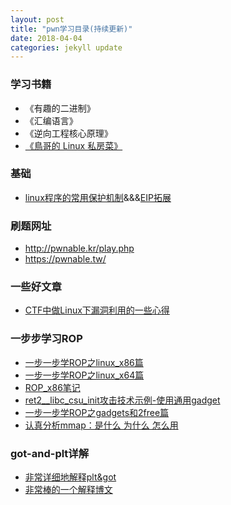 ```yaml
---
layout: post
title: "pwn学习目录(持续更新)"
date: 2018-04-04 
categories: jekyll update
---
```

### 学习书籍
+ 《有趣的二进制》
+ 《汇编语言》
+ 《逆向工程核心原理》
+ [《鳥哥的 Linux 私房菜》](http://linux.vbird.org/linux_basic/)

### 基础
+ [linux程序的常用保护机制](https://introspelliam.github.io/2017/09/30/linux%E7%A8%8B%E5%BA%8F%E7%9A%84%E5%B8%B8%E7%94%A8%E4%BF%9D%E6%8A%A4%E6%9C%BA%E5%88%B6/)&&&[EIP拓展](https://hardenedlinux.github.io/system-security/2016/07/01/PIC_PIE_and_ASLR_analysis.html)

### 刷题网址
+ http://pwnable.kr/play.php
+ https://pwnable.tw/

### 一些好文章
+ [CTF中做Linux下漏洞利用的一些心得](http://www.cnblogs.com/Ox9A82/p/5559167.html)


### 一步步学习ROP
+ [一步一步学ROP之linux_x86篇](http://wooyun.jozxing.cc/static/drops/tips-6597.html)
+ [一步一步学ROP之linux_x64篇](http://wooyun.jozxing.cc/static/drops/papers-7551.html)
+ [ROP_x86笔记](https://zoepla.github.io/2018/04/%E4%B8%80%E6%AD%A5%E6%AD%A5%E5%AD%A6ROP-x86/)
+ [ret2__libc_csu_init攻击技术示例-使用通用gadget](https://vancir.com/2017/08/04/ret2__libc_csu_init%E6%94%BB%E5%87%BB%E6%8A%80%E6%9C%AF%E7%A4%BA%E4%BE%8B-%E4%BD%BF%E7%94%A8%E9%80%9A%E7%94%A8gadget/)
+ [一步一步学ROP之gadgets和2free篇](http://wooyun.jozxing.cc/static/drops/binary-10638.html)
+ [认真分析mmap：是什么 为什么 怎么用](https://www.cnblogs.com/huxiao-tee/p/4660352.html)


### got-and-plt详解
+ [非常详细地解释plt&got](https://zoepla.github.io/2018/04/%E9%9D%9E%E5%B8%B8%E8%AF%A6%E7%BB%86%E8%A7%A3%E9%87%8Aplt&got/)
+ [非常棒的一个解释博文](http://rickgray.me/use-gdb-to-study-got-and-plt)

